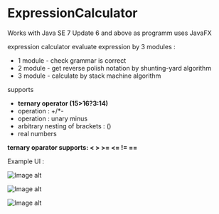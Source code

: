 # ExpressionCalculator


Works with Java SE 7 Update 6 and above as programm uses JavaFX

expression calculator evaluate expression by 3 modules :
 * 1 module - check grammar is correct
 * 2 module - get reverse polish notation by shunting-yard algorithm
 * 3 module - calculate by stack machine algorithm
 
supports
 * **ternary operator (15>16?3:14)** 
 * operation :  +/*-
 * operation : unary minus
 * arbitrary nesting of brackets : ()
 * real numbers
 
**ternary oparator supports:  < > >= <= != ==**
 
 Example UI :
 
 ![Image alt](https://pp.userapi.com/c851320/v851320347/cfe1a/T7aqnzV89BU.jpg)
 
 ![Image alt](https://pp.userapi.com/c851320/v851320347/cfe11/-ION_ivYS8A.jpg)

  ![Image alt](https://pp.userapi.com/c848536/v848536621/13d9ec/P76FoC7pVMs.jpg)
